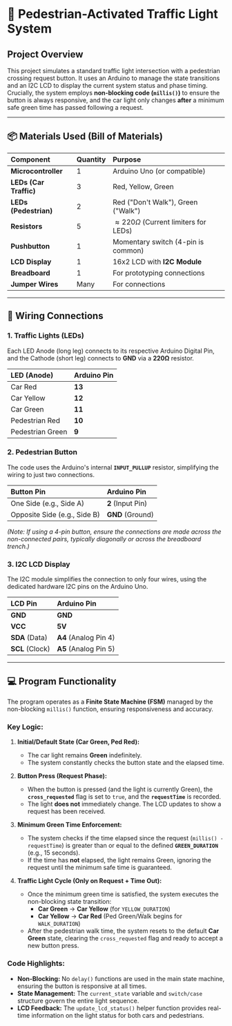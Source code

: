 # 🚦 Pedestrian-Activated Traffic Light System

## Project Overview

This project simulates a standard traffic light intersection with a pedestrian crossing request button. It uses an Arduino to manage the state transitions and an I2C LCD to display the current system status and phase timing. Crucially, the system employs **non-blocking code (`millis()`)** to ensure the button is always responsive, and the car light only changes **after** a minimum safe green time has passed following a request.

***

## 📦 Materials Used (Bill of Materials)

| Component | Quantity | Purpose |
| :--- | :--- | :--- |
| **Microcontroller** | 1 | Arduino Uno (or compatible) |
| **LEDs (Car Traffic)** | 3 | Red, Yellow, Green |
| **LEDs (Pedestrian)** | 2 | Red ("Don't Walk"), Green ("Walk") |
| **Resistors** | 5 | $\approx 220 \Omega$ (Current limiters for LEDs) |
| **Pushbutton** | 1 | Momentary switch (4-pin is common) |
| **LCD Display** | 1 | 16x2 LCD with **I2C Module** |
| **Breadboard** | 1 | For prototyping connections |
| **Jumper Wires** | Many | For connections |

***

## 🔌 Wiring Connections

### 1. Traffic Lights (LEDs)

Each LED Anode (long leg) connects to its respective Arduino Digital Pin, and the Cathode (short leg) connects to **GND** via a $\mathbf{220 \Omega}$ resistor.

| LED (Anode) | Arduino Pin |
| :--- | :--- |
| Car Red | **13** |
| Car Yellow | **12** |
| Car Green | **11** |
| Pedestrian Red | **10** |
| Pedestrian Green | **9** |

### 2. Pedestrian Button

The code uses the Arduino's internal **`INPUT_PULLUP`** resistor, simplifying the wiring to just two connections.

| Button Pin | Arduino Pin |
| :--- | :--- |
| One Side (e.g., Side A) | **2** (Input Pin) |
| Opposite Side (e.g., Side B) | **GND** (Ground) |

*(Note: If using a 4-pin button, ensure the connections are made across the non-connected pairs, typically diagonally or across the breadboard trench.)*

### 3. I2C LCD Display

The I2C module simplifies the connection to only four wires, using the dedicated hardware I2C pins on the Arduino Uno.

| LCD Pin | Arduino Pin |
| :--- | :--- |
| **GND** | **GND** |
| **VCC** | **5V** |
| **SDA** (Data) | **A4** (Analog Pin 4) |
| **SCL** (Clock) | **A5** (Analog Pin 5) |

***

## 💻 Program Functionality

The program operates as a **Finite State Machine (FSM)** managed by the non-blocking `millis()` function, ensuring responsiveness and accuracy.

### Key Logic:

1.  **Initial/Default State (Car Green, Ped Red):**
    * The car light remains **Green** indefinitely.
    * The system constantly checks the button state and the elapsed time.

2.  **Button Press (Request Phase):**
    * When the button is pressed (and the light is currently Green), the **`cross_requested`** flag is set to `true`, and the **`requestTime`** is recorded.
    * The light **does not** immediately change. The LCD updates to show a request has been received.

3.  **Minimum Green Time Enforcement:**
    * The system checks if the time elapsed since the request (`millis() - requestTime`) is greater than or equal to the defined **`GREEN_DURATION`** (e.g., 15 seconds).
    * If the time has **not** elapsed, the light remains Green, ignoring the request until the minimum safe time is guaranteed.

4.  **Traffic Light Cycle (Only on Request + Time Out):**
    * Once the minimum green time is satisfied, the system executes the non-blocking state transition:
        * **Car Green** $\rightarrow$ **Car Yellow** (for `YELLOW_DURATION`)
        * **Car Yellow** $\rightarrow$ **Car Red** (Ped Green/Walk begins for `WALK_DURATION`)
    * After the pedestrian walk time, the system resets to the default **Car Green** state, clearing the `cross_requested` flag and ready to accept a new button press.

### Code Highlights:

* **Non-Blocking:** No `delay()` functions are used in the main state machine, ensuring the button is responsive at all times.
* **State Management:** The `current_state` variable and `switch/case` structure govern the entire light sequence.
* **LCD Feedback:** The `update_lcd_status()` helper function provides real-time information on the light status for both cars and pedestrians.